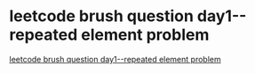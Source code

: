 # leetcode brush question day1--repeated element problem
[leetcode brush question day1--repeated element problem](https://aiwithcloud.com/2022/09/16/leetcode_brush_question_day1__repeated_element_problem/)